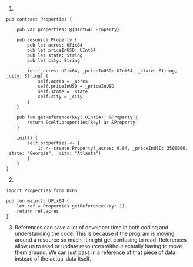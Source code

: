 1. 
```
pub contract Properties {

    pub var properties: @{UInt64: Property}

    pub resource Property {
        pub let acres: UFix64
        pub let priceInUSD: UInt64
        pub let state: String
        pub let city: String

        init(_acres: UFix64, _priceInUSD: UInt64, _state: String, _city: String) {
            self.acres = _acres
            self.priceInUSD = _priceInUSD
            self.state = _state
            self.city = _city
        }
    }

    pub fun getReference(key: UInt64): &Property {
        return &self.properties[key] as &Property
    }

    init() {
        self.properties <- {
            1: <- create Property(_acres: 0.84, _priceInUSD: 3500000, _state: "Georgia", _city: "Atlanta")
        }
    }
}
```
2. 
```
import Properties from 0x05

pub fun main(): UFix64 {
    let ref = Properties.getReference(key: 1)
    return ref.acres
}
```
3. References can save a lot of developer time in both coding and understanding the code. This is because if the program is moving around a resource so much, it might get confusing to read. References allow us to read or update resources without actually having to move them around. We can just pass in a reference of that piece of data instead of the actual data itself.